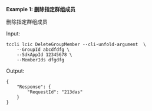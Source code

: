 **Example 1: 删除指定群组成员**

删除指定群组成员

Input: 

```
tccli lcic DeleteGroupMember --cli-unfold-argument  \
    --GroupId abcdfdfg \
    --SdkAppId 12345678 \
    --MemberIds dfgdfg
```

Output: 
```
{
    "Response": {
        "RequestId": "213das"
    }
}
```

